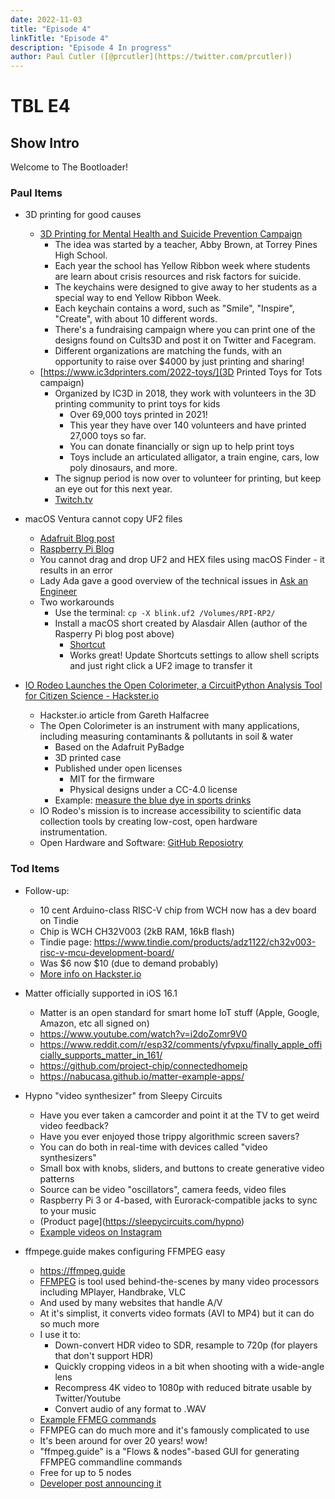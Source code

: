 ```yaml
---
date: 2022-11-03
title: "Episode 4"
linkTitle: "Episode 4"
description: "Episode 4 In progress"
author: Paul Cutler ([@prcutler](https://twitter.com/prcutler))
---
```

# TBL E4
## Show Intro

Welcome to The Bootloader!

### Paul Items

* 3D printing for good causes
  * [3D Printing for Mental Health and Suicide Prevention Campaign](https://3dwithus.com/3d-printing-for-mental-health-and-suicide-prevention)
    * The idea was started by a teacher, Abby Brown, at Torrey Pines High School.
    * Each year the school has Yellow Ribbon week where students are learn about crisis resources and risk factors for suicide.
    * The keychains were designed to give away to her students as a special way to end Yellow Ribbon Week.
    * Each keychain contains a word, such as "Smile", "Inspire", "Create", with about 10 different words.
    * There's a fundraising campaign where you can print one of the designs found on Cults3D and post it on Twitter and Facegram.
    * Different organizations are matching the funds, with an opportunity to raise over $4000 by just printing and sharing!
  * [https://www.ic3dprinters.com/2022-toys/](3D Printed Toys for Tots campaign)
    * Organized by IC3D in 2018, they work with volunteers in the 3D printing community to print toys for kids
      * Over 69,000 toys printed in 2021!
      * This year they have over 140 volunteers and have printed 27,000 toys so far.
      * You can donate financially or sign up to help print toys
      * Toys include an articulated alligator, a train engine, cars, low poly dinosaurs, and more.
    * The signup period is now over to volunteer for printing, but keep an eye out for this next year.
    * [Twitch.tv](https://www.twitch.tv/charitymakers)

* macOS Ventura cannot copy UF2 files
  * [Adafruit Blog post](https://blog.adafruit.com/2022/10/31/uploading-uf2-files-with-macos-13-0-ventura-apple-microbit_edu-raspberry_pi-circuitpython/)
  * [Raspberry Pi Blog](https://www.raspberrypi.com/news/the-ventura-problem/)
  * You cannot drag and drop UF2 and HEX files using macOS Finder - it results in an error
  * Lady Ada gave a good overview of the technical issues in [Ask an Engineer](https://www.youtube.com/watch?v=Ur8MsnF7Eo0)
  * Two workarounds
    * Use the terminal: `cp -X blink.uf2 /Volumes/RPI-RP2/`
    * Install a macOS short created by Alasdair Allen (author of the Rasperry Pi blog post above)
      * [Shortcut](https://www.icloud.com/shortcuts/989b90c87fec4c11965dd517685f87cd)
      * Works great!  Update Shortcuts settings to allow shell scripts and just right click a UF2 image to transfer it

* [IO Rodeo Launches the Open Colorimeter, a CircuitPython Analysis Tool for Citizen Science - Hackster.io](https://www.hackster.io/news/io-rodeo-launches-the-open-colorimeter-a-circuitpython-analysis-tool-for-citizen-science-4e0435072e21)
  * Hackster.io article from Gareth Halfacree
  * The Open Colorimeter is an instrument with many applications, including measuring contaminants & pollutants in soil & water
    * Based on the Adafruit PyBadge
    * 3D printed case
    * Published under open licenses
      * MIT for the firmware
      * Physical designs under a CC-4.0 license
    * Example: [measure the blue dye in sports drinks](https://blog.iorodeo.com/tutorial-measuring-blue-food-dye-in-sports-drinks/)
  * IO Rodeo's mission is to increase accessibility to scientific data collection tools by creating low-cost, open hardware instrumentation.
  * Open Hardware and Software: [GitHub Reposiotry](https://github.com/iorodeo/)


### Tod Items

* Follow-up:
  * 10 cent Arduino-class RISC-V chip from WCH now has a dev board on Tindie
  * Chip is WCH CH32V003  (2kB RAM, 16kB flash)
  * Tindie page: https://www.tindie.com/products/adz1122/ch32v003-risc-v-mcu-development-board/
  * Was $6 now $10 (due to demand probably)
  * [More info on Hackster.io](https://www.hackster.io/news/wch-launches-a-sub-10-risc-v-microcontroller-while-a-6-90-dev-board-gets-you-started-90b1ffd7490a)

* Matter officially supported in iOS 16.1
  * Matter is an open standard for smart home IoT stuff (Apple, Google, Amazon, etc all signed on)
  * https://www.youtube.com/watch?v=i2doZomr9V0
  * https://www.reddit.com/r/esp32/comments/yfvpxu/finally_apple_officially_supports_matter_in_161/
  * https://github.com/project-chip/connectedhomeip
  * https://nabucasa.github.io/matter-example-apps/

* Hypno "video synthesizer" from Sleepy Circuits
  * Have you ever taken a camcorder and point it at the TV to get weird video feedback?
  * Have you ever enjoyed those trippy algorithmic screen savers?
  * You can do both in real-time with devices called "video synthesizers"
  * Small box with knobs, sliders, and buttons to create generative video patterns
  * Source can be video "oscillators", camera feeds, video files
  * Raspberry Pi 3 or 4-based, with Eurorack-compatible jacks to sync to your music
  * (Product page](https://sleepycircuits.com/hypno)
  * [Example videos on Instagram](https://www.instagram.com/sleepycircuits/)

* ffmpege.guide makes configuring FFMPEG easy
  * https://ffmpeg.guide
  * [FFMPEG](https://ffmpeg.org/) is tool used behind-the-scenes by many video processors including MPlayer, Handbrake, VLC
  * And used by many websites that handle A/V
  * At it's simplist, it converts video formats (AVI to MP4) but it can do so much more
  * I use it to:
      * Down-convert HDR video to SDR, resample to 720p (for players that don't support HDR)
      * Quickly cropping videos in a bit when shooting with a wide-angle lens
      * Recompress 4K video to 1080p with reduced bitrate usable by Twitter/Youtube
      * Convert audio of any format to .WAV
  * [Example FFMEG commands](https://catswhocode.com/ffmpeg-commands/)
  * FFMPEG can do much more and it's famously complicated to use
  * It's been around for over 20 years!  wow!
  * "ffmpeg.guide" is a "Flows & nodes"-based GUI for generating FFMPEG commandline commands
  * Free for up to 5 nodes
  * [Developer post announcing it](https://twitter.com/zack_overflow/status/1586288992680493057)
